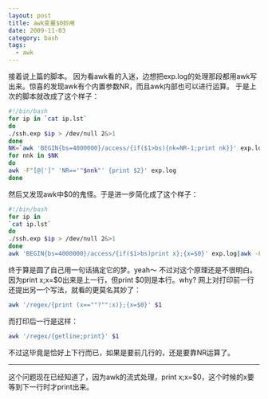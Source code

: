 ```yaml
---
layout: post
title: awk变量$0妙用
date: 2009-11-03
category: bash
tags:
  - awk
---
```


接着说上篇的脚本。
因为看awk看的入迷，边想把exp.log的处理那段都用awk写出来。惊喜的发现awk有个内置参数NR，而且awk内部也可以进行运算。
于是上次的脚本就改成了这个样子：
```bash
#!/bin/bash
for ip in `cat ip.lst`
do
./ssh.exp $ip > /dev/null 2&>1
done
NK=`awk 'BEGIN{bs=4000000}/access/{if($1>bs){nk=NR-1;print nk}}' exp.log`
for nnk in $NK
do
awk -F"[@|']" 'NR=='"$nnk"' {print $2}' exp.log
done
```
然后又发现awk中$0的鬼怪。于是进一步简化成了这个样子：
```bash
#!/bin/bash
for ip in
`cat ip.lst`
do
./ssh.exp $ip > /dev/null 2&>1
done
awk 'BEGIN{bs=4000000}/access/{if($1>bs)print x};{x=$0}' exp.log|awk -F"[@|']" '{print $2}'
```
终于算是圆了自己用一句话搞定它的梦。yeah～
不过对这个原理还是不很明白。因为print x;x=$0出来是上一行，但print $0则是本行。why?
网上对打印前一行还提出另一个写法，就看的更莫名其妙了：
```bash
awk '/regex/{print (x==""?"":x)};{x=$0}' $1
```
而打印后一行是这样：
```bash
awk '/regex/{getline;print}' $1
```
不过这毕竟是恰好上下行而已，如果是要前几行的，还是要靠NR运算了。
<hr />
这个问题现在已经知道了，因为awk的流式处理，print x;x=$0，这个时候的x要等到下一行时才print出来。
